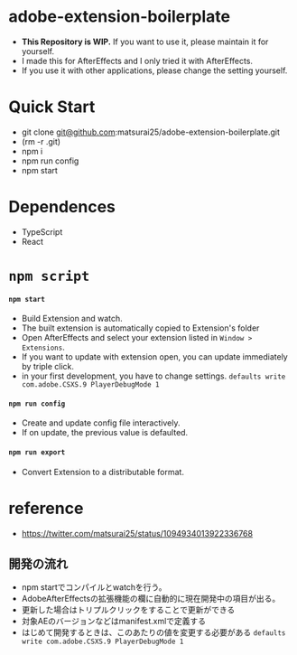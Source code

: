 # adobe-extension-boilerplate
- **This Repository is WIP.** If you want to use it, please maintain it for yourself.
- I made this for AfterEffects and I only tried it with AfterEffects.
- If you use it with other applications, please change the setting yourself.

# Quick Start
* git clone git@github.com:matsurai25/adobe-extension-boilerplate.git
* (rm -r .git)
* npm i
* npm run config
* npm start

# Dependences
- TypeScript
- React

# `npm script`
#### `npm start`
- Build Extension and watch.
- The built extension is automatically copied to Extension's folder
- Open AfterEffects and select your extension listed in `Window > Extensions`. 
- If you want to update with extension open, you can update immediately by triple click.
- in your first development, you have to change settings. `defaults write com.adobe.CSXS.9 PlayerDebugMode 1`

#### `npm run config`
- Create and update config file interactively.
- If on update, the previous value is defaulted.

#### `npm run export`
- Convert Extension to a distributable format.

# reference
* https://twitter.com/matsurai25/status/1094934013922336768

## 開発の流れ
* npm startでコンパイルとwatchを行う。
* AdobeAfterEffectsの拡張機能の欄に自動的に現在開発中の項目が出る。
* 更新した場合はトリプルクリックをすることで更新ができる
* 対象AEのバージョンなどはmanifest.xmlで定義する
* はじめて開発するときは、このあたりの値を変更する必要がある `defaults write com.adobe.CSXS.9 PlayerDebugMode 1`
